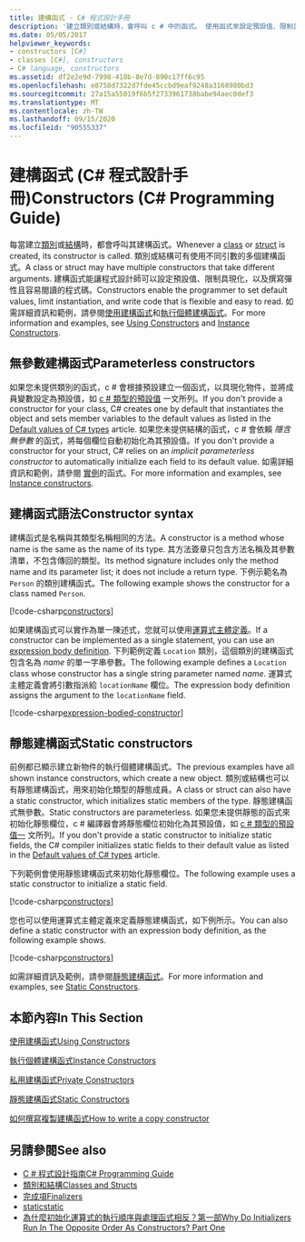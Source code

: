 ```yaml
---
title: 建構函式 - C# 程式設計手冊
description: '建立類別或結構時，會呼叫 c # 中的函式。 使用函式來設定預設值、限制具現化，以及撰寫有彈性且容易閱讀的程式碼。'
ms.date: 05/05/2017
helpviewer_keywords:
- constructors [C#]
- classes [C#], constructors
- C# language, constructors
ms.assetid: df2e2e9d-7998-418b-8e7d-890c17ff6c95
ms.openlocfilehash: e8758d7322d7fde45ccbd9eaf9248a3168980bd3
ms.sourcegitcommit: 27a15a55019f6b5f2733961738babe94aec0def3
ms.translationtype: MT
ms.contentlocale: zh-TW
ms.lasthandoff: 09/15/2020
ms.locfileid: "90555337"
---
```

# <a name="constructors-c-programming-guide"></a><span data-ttu-id="7c13a-104">建構函式 (C# 程式設計手冊)</span><span class="sxs-lookup"><span data-stu-id="7c13a-104">Constructors (C# Programming Guide)</span></span>

<span data-ttu-id="7c13a-105">每當建立[類別](../../language-reference/keywords/class.md)或[結構](../../language-reference/builtin-types/struct.md)時，都會呼叫其建構函式。</span><span class="sxs-lookup"><span data-stu-id="7c13a-105">Whenever a [class](../../language-reference/keywords/class.md) or [struct](../../language-reference/builtin-types/struct.md) is created, its constructor is called.</span></span> <span data-ttu-id="7c13a-106">類別或結構可有使用不同引數的多個建構函式。</span><span class="sxs-lookup"><span data-stu-id="7c13a-106">A class or struct may have multiple constructors that take different arguments.</span></span> <span data-ttu-id="7c13a-107">建構函式能讓程式設計師可以設定預設值、限制具現化，以及撰寫彈性且容易閱讀的程式碼。</span><span class="sxs-lookup"><span data-stu-id="7c13a-107">Constructors enable the programmer to set default values, limit instantiation, and write code that is flexible and easy to read.</span></span> <span data-ttu-id="7c13a-108">如需詳細資訊和範例，請參閱[使用建構函式](./using-constructors.md)和[執行個體建構函式](./instance-constructors.md)。</span><span class="sxs-lookup"><span data-stu-id="7c13a-108">For more information and examples, see [Using Constructors](./using-constructors.md) and [Instance Constructors](./instance-constructors.md).</span></span>  

## <a name="parameterless-constructors"></a><span data-ttu-id="7c13a-109">無參數建構函式</span><span class="sxs-lookup"><span data-stu-id="7c13a-109">Parameterless constructors</span></span>
  
<span data-ttu-id="7c13a-110">如果您未提供類別的函式，c # 會根據預設建立一個函式，以具現化物件，並將成員變數設定為預設值，如 [c # 類型的預設值](../../language-reference/builtin-types/default-values.md) 一文所列。</span><span class="sxs-lookup"><span data-stu-id="7c13a-110">If you don't provide a constructor for your class, C# creates one by default that instantiates the object and sets member variables to the default values as listed in the [Default values of C# types](../../language-reference/builtin-types/default-values.md) article.</span></span> <span data-ttu-id="7c13a-111">如果您未提供結構的函式，c # 會依賴 *隱含無參數* 的函式，將每個欄位自動初始化為其預設值。</span><span class="sxs-lookup"><span data-stu-id="7c13a-111">If you don't provide a constructor for your struct, C# relies on an *implicit parameterless constructor* to automatically initialize each field to its default value.</span></span> <span data-ttu-id="7c13a-112">如需詳細資訊和範例，請參閱 [實例](instance-constructors.md)的函式。</span><span class="sxs-lookup"><span data-stu-id="7c13a-112">For more information and examples, see [Instance constructors](instance-constructors.md).</span></span>  

## <a name="constructor-syntax"></a><span data-ttu-id="7c13a-113">建構函式語法</span><span class="sxs-lookup"><span data-stu-id="7c13a-113">Constructor syntax</span></span>

<span data-ttu-id="7c13a-114">建構函式是名稱與其類型名稱相同的方法。</span><span class="sxs-lookup"><span data-stu-id="7c13a-114">A constructor is a method whose name is the same as the name of its type.</span></span> <span data-ttu-id="7c13a-115">其方法簽章只包含方法名稱及其參數清單，不包含傳回的類型。</span><span class="sxs-lookup"><span data-stu-id="7c13a-115">Its method signature includes only the method name and its parameter list; it does not include a return type.</span></span> <span data-ttu-id="7c13a-116">下例示範名為 `Person` 的類別建構函式。</span><span class="sxs-lookup"><span data-stu-id="7c13a-116">The following example shows the constructor for a class named `Person`.</span></span>

[!code-csharp[constructors](../../../../samples/snippets/csharp/programming-guide/classes-and-structs/constructors1.cs#1)]  

<span data-ttu-id="7c13a-117">如果建構函式可以實作為單一陳述式，您就可以使用[運算式主體定義](../statements-expressions-operators/expression-bodied-members.md)。</span><span class="sxs-lookup"><span data-stu-id="7c13a-117">If a constructor can be implemented as a single statement, you can use an [expression body definition](../statements-expressions-operators/expression-bodied-members.md).</span></span> <span data-ttu-id="7c13a-118">下列範例定義 `Location` 類別，這個類別的建構函式包含名為 *name* 的單一字串參數。</span><span class="sxs-lookup"><span data-stu-id="7c13a-118">The following example defines a `Location` class whose constructor has a single string parameter named *name*.</span></span> <span data-ttu-id="7c13a-119">運算式主體定義會將引數指派給 `locationName` 欄位。</span><span class="sxs-lookup"><span data-stu-id="7c13a-119">The expression body definition assigns the argument to the `locationName` field.</span></span>

[!code-csharp[expression-bodied-constructor](../../../../samples/snippets/csharp/programming-guide/classes-and-structs/expr-bodied-ctor.cs#1)]  

## <a name="static-constructors"></a><span data-ttu-id="7c13a-120">靜態建構函式</span><span class="sxs-lookup"><span data-stu-id="7c13a-120">Static constructors</span></span>

<span data-ttu-id="7c13a-121">前例都已顯示建立新物件的執行個體建構函式。</span><span class="sxs-lookup"><span data-stu-id="7c13a-121">The previous examples have all shown instance constructors, which create a new object.</span></span> <span data-ttu-id="7c13a-122">類別或結構也可以有靜態建構函式，用來初始化類型的靜態成員。</span><span class="sxs-lookup"><span data-stu-id="7c13a-122">A class or struct can also have a static constructor, which initializes static members of the type.</span></span>  <span data-ttu-id="7c13a-123">靜態建構函式無參數。</span><span class="sxs-lookup"><span data-stu-id="7c13a-123">Static constructors are parameterless.</span></span> <span data-ttu-id="7c13a-124">如果您未提供靜態的函式來初始化靜態欄位，c # 編譯器會將靜態欄位初始化為其預設值，如 [c # 類型的預設值一](../../language-reference/builtin-types/default-values.md) 文所列。</span><span class="sxs-lookup"><span data-stu-id="7c13a-124">If you don't provide a static constructor to initialize static fields, the C# compiler initializes static fields to their default value as listed in the [Default values of C# types](../../language-reference/builtin-types/default-values.md) article.</span></span>

<span data-ttu-id="7c13a-125">下列範例會使用靜態建構函式來初始化靜態欄位。</span><span class="sxs-lookup"><span data-stu-id="7c13a-125">The following example uses a static constructor to initialize a static field.</span></span>

[!code-csharp[constructors](../../../../samples/snippets/csharp/programming-guide/classes-and-structs/constructors1.cs#2)]  

<span data-ttu-id="7c13a-126">您也可以使用運算式主體定義來定義靜態建構函式，如下例所示。</span><span class="sxs-lookup"><span data-stu-id="7c13a-126">You can also define a static constructor with an expression body definition, as the following example shows.</span></span>

[!code-csharp[constructors](../../../../samples/snippets/csharp/programming-guide/classes-and-structs/constructors1.cs#3)]  

<span data-ttu-id="7c13a-127">如需詳細資訊及範例，請參閱[靜態建構函式](./static-constructors.md)。</span><span class="sxs-lookup"><span data-stu-id="7c13a-127">For more information and examples, see [Static Constructors](./static-constructors.md).</span></span>  
  
## <a name="in-this-section"></a><span data-ttu-id="7c13a-128">本節內容</span><span class="sxs-lookup"><span data-stu-id="7c13a-128">In This Section</span></span>  
 [<span data-ttu-id="7c13a-129">使用建構函式</span><span class="sxs-lookup"><span data-stu-id="7c13a-129">Using Constructors</span></span>](./using-constructors.md)  
  
 [<span data-ttu-id="7c13a-130">執行個體建構函式</span><span class="sxs-lookup"><span data-stu-id="7c13a-130">Instance Constructors</span></span>](./instance-constructors.md)  
  
 [<span data-ttu-id="7c13a-131">私用建構函式</span><span class="sxs-lookup"><span data-stu-id="7c13a-131">Private Constructors</span></span>](./private-constructors.md)  
  
 [<span data-ttu-id="7c13a-132">靜態建構函式</span><span class="sxs-lookup"><span data-stu-id="7c13a-132">Static Constructors</span></span>](./static-constructors.md)  
  
 [<span data-ttu-id="7c13a-133">如何撰寫複製建構函式</span><span class="sxs-lookup"><span data-stu-id="7c13a-133">How to write a copy constructor</span></span>](./how-to-write-a-copy-constructor.md)  
  
## <a name="see-also"></a><span data-ttu-id="7c13a-134">另請參閱</span><span class="sxs-lookup"><span data-stu-id="7c13a-134">See also</span></span>

- [<span data-ttu-id="7c13a-135">C # 程式設計指南</span><span class="sxs-lookup"><span data-stu-id="7c13a-135">C# Programming Guide</span></span>](../index.md)
- [<span data-ttu-id="7c13a-136">類別和結構</span><span class="sxs-lookup"><span data-stu-id="7c13a-136">Classes and Structs</span></span>](./index.md)
- [<span data-ttu-id="7c13a-137">完成項</span><span class="sxs-lookup"><span data-stu-id="7c13a-137">Finalizers</span></span>](./destructors.md)
- [<span data-ttu-id="7c13a-138">static</span><span class="sxs-lookup"><span data-stu-id="7c13a-138">static</span></span>](../../language-reference/keywords/static.md)
- [<span data-ttu-id="7c13a-139">為什麼初始化運算式的執行順序與處理函式相反？第一部</span><span class="sxs-lookup"><span data-stu-id="7c13a-139">Why Do Initializers Run In The Opposite Order As Constructors? Part One</span></span>](/archive/blogs/ericlippert/why-do-initializers-run-in-the-opposite-order-as-constructors-part-one)
